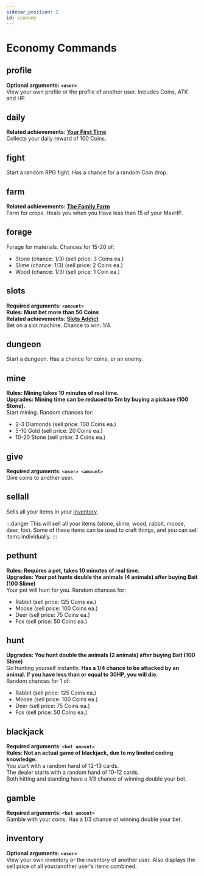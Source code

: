 ```yaml
---
sidebar_position: 2
id: economy
---
```


# Economy Commands

## profile
**Optional arguments: `<user>`** <br />
View your own profile or the profile of another user. Includes Coins, ATK and HP.

## daily
**Related achievements: [Your First Time](https://dankrpg.xyz/docs/The%20Basics/achievements#2-your-first-time)** <br />
Collects your daily reward of 100 Coins.

## fight
Start a random RPG fight. Has a chance for a random Coin drop.

## farm
**Related achievements: [The Family Farm](https://dankrpg.xyz/docs/The%20Basics/achievements#4-the-family-farm)** <br />
Farm for crops. Heals you when you Have less than 15 of your MaxHP.

## forage
Forage for materials. Chances for 15-20 of: <br />
- Stone (chance: 1/3) (sell price: 3 Coins ea.) <br />
- Slime (chance: 1/3) (sell price: 2 Coins ea.) <br />
- Wood (chance: 1/3) (sell price: 1 Coin ea.)

## slots
**Required arguments: `<amount>`** <br />
**Rules: Must bet more than 50 Coins** <br />
**Related achievements: [Slots Addict](https://dankrpg.xyz/docs/The%20Basics/achievements#3-slots-addict)** <br />
Bet on a slot machine. Chance to win: 1/4.

## dungeon
Start a dungeon. Has a chance for coins, or an enemy.

## mine
**Rules: Mining takes 10 minutes of real time.** <br />
**Upgrades: Mining time can be reduced to 5m by buying a pickaxe (100 Stone).** <br />
Start mining. Random chances for: <br />
- 2-3 Diamonds (sell price: 100 Coins ea.) <br />
- 5-10 Gold (sell price: 20 Coins ea.) <br />
- 10-20 Stone (sell price: 3 Coins ea.)

## give
**Required arguments: `<user> <amount>`** <br />
Give coins to another user.

## sellall
Sells all your items in your [inventory](#inventory).

:::danger
This will sell all your items (stone, slime, wood, rabbit, moose, deer, fox). Some of these items can be used to craft things, and you can sell items individually.
:::

## pethunt
**Rules: Requires a pet, takes 10 minutes of real time.** <br />
**Upgrades: Your pet hunts double the animals (4 animals) after buying Bait (100 Slime)** <br />
Your pet will hunt for you. Random chances for: <br />
- Rabbit (sell price: 125 Coins ea.) <br />
- Moose (sell price: 100 Coins ea.) <br />
- Deer (sell price: 75 Coins ea.) <br />
- Fox (sell price: 50 Coins ea.)

## hunt
**Upgrades: You hunt double the animals (2 animals) after buying Bait (100 Slime)** <br />
Go hunting yourself instantly. **Has a 1/4 chance to be attacked by an animal. If you have less than or equal to 30HP, you will die.** <br />
Random chances for 1 of: <br />
- Rabbit (sell price: 125 Coins ea.) <br />
- Moose (sell price: 100 Coins ea.) <br />
- Deer (sell price: 75 Coins ea.) <br />
- Fox (sell price: 50 Coins ea.)

## blackjack
**Required arguments: `<bet amount>`** <br />
**Rules: Not an actual game of blackjack, due to my limited coding knowledge.** <br />
You start with a random hand of 12-13 cards. <br />
The dealer starts with a random hand of 10-12 cards. <br />
Both hitting and standing have a 1/3 chance of winning double your bet.

## gamble
**Required arguments: `<bet amount>`** <br />
Gamble with your coins. Has a 1/3 chance of winning double your bet.

## inventory
**Optional arguments: `<user>`** <br />
View your own inventory or the inventory of another user. Also displays the sell price of all your/another user's items combined.
